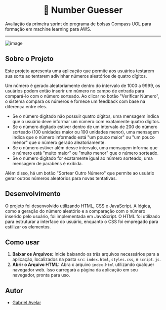 <h1 align="center"> 🤔 Number Guesser</h1>

Avaliação da primeira sprint do programa de bolsas Compass UOL para formação em machine learning para AWS.

***

![image](https://github.com/Compass-pb-aws-2024-ABRIL/sprint-1-pb-aws-abril/assets/117688731/e0d9a1d7-f22c-4b42-a2d7-83db857ea76e)

## Sobre o Projeto

Este projeto apresenta uma aplicação que permite aos usuários testarem sua sorte ao tentarem adivinhar números aleatórios de quatro dígitos. 

Um número é gerado aleatoriamente dentro do intervalo de 1000 a 9999, os usuários podem então inserir um número no campo de entrada para compará-lo com o número sorteado. Ao clicar no botão "Verificar Número", o sistema compara os números e fornece um feedback com base na diferença entre eles. 
 
- Se o número digitado não possuir quatro dígitos, uma mensagem indica que o usuário deve informar um número com exatamente quatro dígitos.
- Se o número digitado estiver dentro de um intervalo de 200 do número sorteado (100 unidades maior ou 100 unidades menor), uma mensagem indica que o número informado está "um pouco maior" ou "um pouco menor" que o número gerado aleatoriamente.
- Se o número estiver além desse intervalo, uma mensagem informa que o número está "muito maior" ou "muito menor" que o número sorteado.
- Se o número digitado for exatamente igual ao número sorteado, uma mensagem de parabéns é exibida.

Além disso, há um botão "Sortear Outro Número" que permite ao usuário gerar outros números aleatórios para novas tentativas.

## Desenvolvimento

O projeto foi desenvolvido utilizando HTML, CSS e JavaScript. A lógica, como a geração do número aleatório e a comparação com o número inserido pelo usuário, foi implementada em JavaScript. O HTML foi utilizado para estruturar a interface do usuário, enquanto o CSS foi empregado para estilizar os elementos.

## Como usar

1. **Baixar os Arquivos:** Inicie baixando os três arquivos necessários para a aplicação, localizados na pasta  `src`: `index.html`, `styles.css`, e `script.js`.
2. **Abrir o Arquivo HTML:** Abra o arquivo `index.html` utilizando qualquer navegador web. Isso carregará a página da aplicação em seu navegador, pronta para uso.

## Autor
- [Gabriel Avelar](https://github.com/GabrielAvelarbr)

